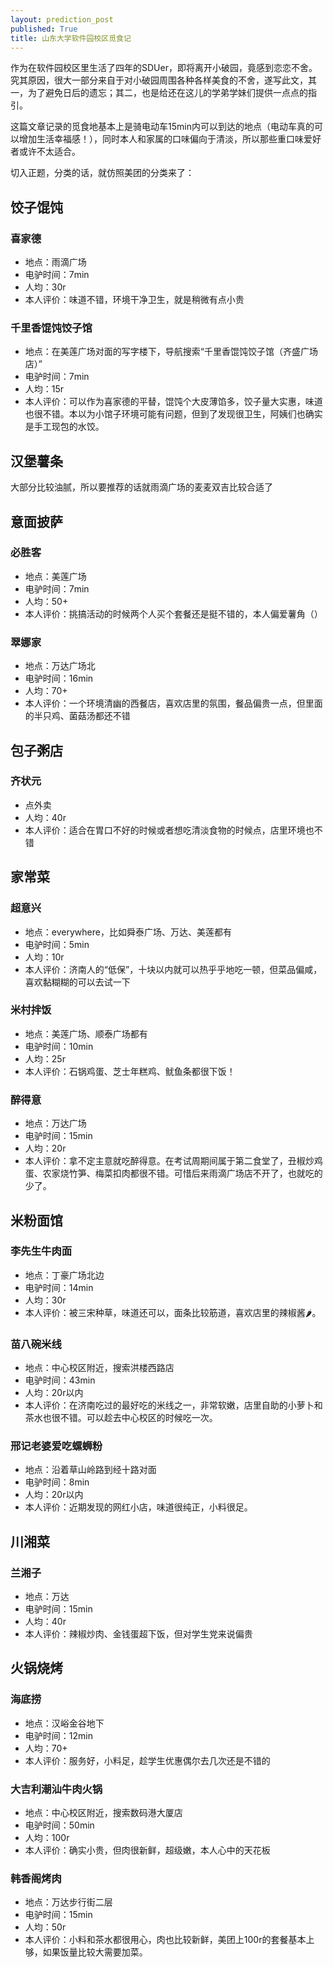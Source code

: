 ```yaml
---
layout: prediction_post
published: True
title: 山东大学软件园校区觅食记
---
```


作为在软件园校区里生活了四年的SDUer，即将离开小破园，竟感到恋恋不舍。究其原因，很大一部分来自于对小破园周围各种各样美食的不舍，遂写此文，其一，为了避免日后的遗忘；其二，也是给还在这儿的学弟学妹们提供一点点的指引。

这篇文章记录的觅食地基本上是骑电动车15min内可以到达的地点（电动车真的可以增加生活幸福感！），同时本人和家属的口味偏向于清淡，所以那些重口味爱好者或许不太适合。

切入正题，分类的话，就仿照美团的分类来了：

## 饺子馄饨

### 喜家德
- 地点：雨滴广场
- 电驴时间：7min
- 人均：30r
- 本人评价：味道不错，环境干净卫生，就是稍微有点小贵

### 千里香馄饨饺子馆
- 地点：在美莲广场对面的写字楼下，导航搜索“千里香馄饨饺子馆（齐盛广场店）”
- 电驴时间：7min
- 人均：15r
- 本人评价：可以作为喜家德的平替，馄饨个大皮薄馅多，饺子量大实惠，味道也很不错。本以为小馆子环境可能有问题，但到了发现很卫生，阿姨们也确实是手工现包的水饺。

## 汉堡薯条

大部分比较油腻，所以要推荐的话就雨滴广场的麦麦双吉比较合适了

## 意面披萨

### 必胜客
- 地点：美莲广场
- 电驴时间：7min
- 人均：50+
- 本人评价：挑搞活动的时候两个人买个套餐还是挺不错的，本人偏爱薯角（）

### 翠娜家
- 地点：万达广场北
- 电驴时间：16min
- 人均：70+
- 本人评价：一个环境清幽的西餐店，喜欢店里的氛围，餐品偏贵一点，但里面的半只鸡、菌菇汤都还不错

## 包子粥店

### 齐状元
- 点外卖
- 人均：40r
- 本人评价：适合在胃口不好的时候或者想吃清淡食物的时候点，店里环境也不错

## 家常菜

### 超意兴
- 地点：everywhere，比如舜泰广场、万达、美莲都有
- 电驴时间：5min
- 人均：10r
- 本人评价：济南人的“低保”，十块以内就可以热乎乎地吃一顿，但菜品偏咸，喜欢黏糊糊的可以去试一下

### 米村拌饭
- 地点：美莲广场、顺泰广场都有
- 电驴时间：10min
- 人均：25r
- 本人评价：石锅鸡蛋、芝士年糕鸡、鱿鱼条都很下饭！

### 醉得意
- 地点：万达广场
- 电驴时间：15min
- 人均：20r
- 本人评价：拿不定主意就吃醉得意。在考试周期间属于第二食堂了，丑椒炒鸡蛋、农家烧竹笋、梅菜扣肉都很不错。可惜后来雨滴广场店不开了，也就吃的少了。

## 米粉面馆

### 李先生牛肉面
- 地点：丁豪广场北边
- 电驴时间：14min
- 人均：30r
- 本人评价：被三宋种草，味道还可以，面条比较筋道，喜欢店里的辣椒酱🌶。

### 苗八碗米线
- 地点：中心校区附近，搜索洪楼西路店
- 电驴时间：43min
- 人均：20r以内
- 本人评价：在济南吃过的最好吃的米线之一，非常软嫩，店里自助的小萝卜和茶水也很不错。可以趁去中心校区的时候吃一次。

### 邢记老婆爱吃螺蛳粉
- 地点：沿着草山岭路到经十路对面
- 电驴时间：8min
- 人均：20r以内
- 本人评价：近期发现的网红小店，味道很纯正，小料很足。

## 川湘菜

### 兰湘子
- 地点：万达
- 电驴时间：15min
- 人均：40r
- 本人评价：辣椒炒肉、金钱蛋超下饭，但对学生党来说偏贵

## 火锅烧烤

### 海底捞
- 地点：汉峪金谷地下
- 电驴时间：12min
- 人均：70+
- 本人评价：服务好，小料足，趁学生优惠偶尔去几次还是不错的

### 大吉利潮汕牛肉火锅

- 地点：中心校区附近，搜索数码港大厦店
- 电驴时间：50min
- 人均：100r
- 本人评价：确实小贵，但肉很新鲜，超级嫩，本人心中的天花板

### 韩香阁烤肉
- 地点：万达步行街二层
- 电驴时间：15min
- 人均：50r
- 本人评价：小料和茶水都很用心，肉也比较新鲜，美团上100r的套餐基本上够，如果饭量比较大需要加菜。






